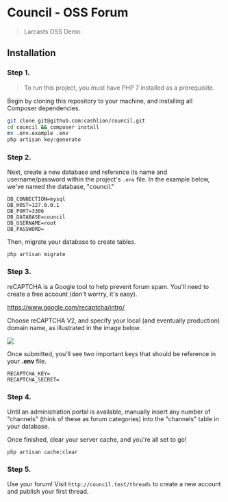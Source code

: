 # Council - OSS Forum

> Larcasts OSS Demo

## Installation

### Step 1.

> To run this project, you must have PHP 7 installed as a prerequisite.

Begin by cloning this repository to your machine, and installing all Composer dependencies.

```bash
git clone git@github.com:cashlion/council.git
cd council && composer install
mv .env.example .env
php artisan key:generate
```

### Step 2.

Next, create a new database and reference its name and username/password within the project's `.env` file. In the example below, we've named the database, "council."

```
DB_CONNECTION=mysql
DB_HOST=127.0.0.1
DB_PORT=3306
DB_DATABASE=council
DB_USERNAME=root
DB_PASSWORD=
```

Then, migrate your database to create tables.

```
php artisan migrate
```

### Step 3.

reCAPTCHA is a Google tool to help prevent forum spam. You'll need to create a free account (don't worrry, it's easy).

https://www.google.com/recaptcha/intro/

Choose reCAPTCHA V2, and specify your local (and eventually production) domain name, as illustrated in the image below.

![](https://i.imgur.com/2fhwUBJ.png)

Once submitted, you'll see two important keys that should be reference in your **.env** file.

```
RECAPTCHA_KEY=
RECAPTCHA_SECRET=
```

### Step 4.

Until an administration portal is available, manually insert any number of "channels" (think of these as forum categories) into the "channels" table in your database.

Once finished, clear your server cache, and you're all set to go!

```
php artisan cache:clear
```

### Step 5.

Use your forum! Visit `http://council.test/threads` to create a new account and publish your first thread.
